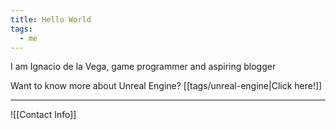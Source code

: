 ```yaml
---
title: Hello World
tags:
  - me
---
```


I am Ignacio de la Vega, game programmer and aspiring blogger

Want to know more about Unreal Engine?  [[tags/unreal-engine|Click here!]]

---

![[Contact Info]]